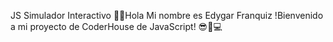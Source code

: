 JS Simulador Interactivo
🖖🏼Hola Mi nombre es Edygar Franquiz
!Bienvenido a mi proyecto de CoderHouse de JavaScript! 😎🤍💻
